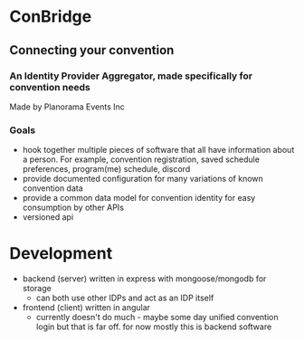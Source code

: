 # ConBridge
## Connecting your convention
### An Identity Provider Aggregator, made specifically for convention needs

Made by Planorama Events Inc

### Goals

- hook together multiple pieces of software that all have information about a person. For example, convention registration, saved schedule preferences, program(me) schedule, discord
- provide documented configuration for many variations of known convention data
- provide a common data model for convention identity for easy consumption by other APIs
- versioned api

# Development
- backend (server) written in express with mongoose/mongodb for storage
  - can both use other IDPs and act as an IDP itself
- frontend (client) written in angular
  - currently doesn't do much - maybe some day unified convention login but that is far off. for now mostly this is backend software
